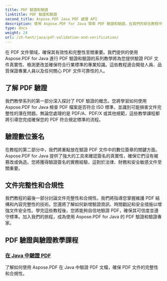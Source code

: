 ```yaml
---
title: PDF 驗證和驗證
linktitle: PDF 驗證和驗證
second_title: Aspose.PDF Java PDF 處理 API
description: 使用 Aspose.PDF for Java 探索 PDF 驗證和驗證。在我們的綜合教程中確保文件的完整性和合規性。
type: docs
weight: 24
url: /zh-hant/java/pdf-validation-and-verification/
---
```


在 PDF 文件領域，確保其有效性和完整性至關重要。我們提供的使用 Aspose.PDF for Java 進行 PDF 驗證和驗證的系列教學將為您提供驗證 PDF 文件真實性、檢測更改並確保符合行業標準的專業知識。這些教程適合開發人員、品質保證專業人員以及任何關心 PDF 文件可靠性的人。

## 了解 PDF 驗證

我們教學系列的第一部分深入探討了 PDF 驗證的概念。您將學習如何使用 Aspose.PDF for Java 檢查 PDF 檔案是否符合 ISO 標準，並識別可能損害文件完整性的潛在問題。無論您處理的是 PDF/A、PDF/X 或其他規範，這些教學課程都將引導您完成確保您的 PDF 符合規定標準的流程。

## 驗證數位簽名

在教程的第二部分中，我們將重點放在驗證 PDF 文件中的數位簽章的關鍵方面。 Aspose.PDF for Java 提供了強大的工具來確認簽名的真實性，確保它們沒有被篡改或偽造。您將獲得驗證簽名的實務經驗，這對於法律、財務和安全敏感文件至關重要。

## 文件完整性和合規性

我們教程的最後一部分討論文件完整性和合規性。我們將指導您掌握維護 PDF 結構和內容完整性的技術。您還將了解如何新增驗證資訊、時間戳記和安全措施以增強文件安全性。學完這些教程後，您將能夠自信地驗證 PDF，確保其可信度並遵守標準。加入我們的旅程，成為使用 Aspose.PDF for Java 的 PDF 驗證和驗證專家。

## PDF 驗證與驗證教學課程
### [在 Java 中驗證 PDF](./validate-pdf-in-java/)
了解如何使用 Aspose.PDF 在 Java 中驗證 PDF 文檔，確保 PDF 文件的完整性和合規性。